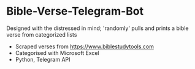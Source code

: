 # Bible-Verse-Telegram-Bot
Designed with the distressed in mind; 'randomly' pulls and prints a bible verse from categorized lists

- Scraped verses from https://www.biblestudytools.com
- Categorised with Microsoft Excel
- Python, Telegram API
